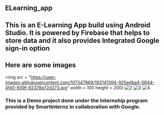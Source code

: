 ## ELearning_app

## This is an E-Learning App build using Android Studio. It is powered by Firebase that helps to store data and it also provides Integrated Google sign-in option

## Here are some images


<img src = "https://user-images.githubusercontent.com/107347869/192141394-925edba4-0644-4f45-939f-92378e72d273.jpg" width = 100 height = 200)
![2](https://user-images.githubusercontent.com/107347869/192141402-c9269ec9-5ac3-4c8b-904e-bee21728fe14.jpg)
![3](https://user-images.githubusercontent.com/107347869/192141407-50b14094-d93e-4747-a7f4-0f3c6557d446.jpg)
![4](https://user-images.githubusercontent.com/107347869/192141413-c4fa4147-d941-4404-a6fc-e29197f95126.jpg)


### This is a Demo project done under the Internship program provided by Smartinternz in collaboration with Google.
